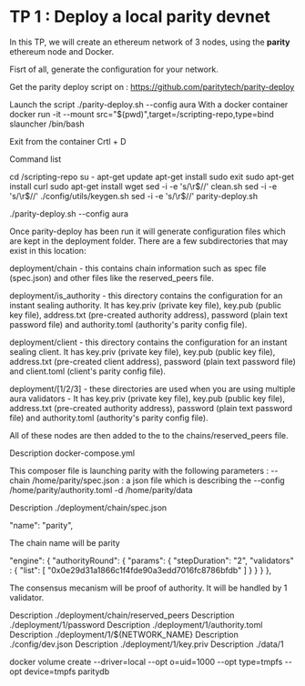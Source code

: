 # TP 1 : Deploy a local parity devnet

In this TP, we will create an ethereum network of 3 nodes, using the **parity** ethereum node and Docker.

Fisrt of all, generate the configuration for your network.

Get the parity deploy script on : https://github.com/paritytech/parity-deploy

Launch the script ./parity-deploy.sh --config aura
With a docker container 
 docker run -it --mount src="$(pwd)",target=/scripting-repo,type=bind  slauncher /bin/bash

Exit from the container Crtl + D

Command list

cd /scripting-repo
su - 
apt-get update
apt-get install sudo
exit
sudo apt-get install curl
sudo apt-get install wget
sed -i -e 's/\r$//' clean.sh
sed -i -e 's/\r$//' ./config/utils/keygen.sh
sed -i -e 's/\r$//' parity-deploy.sh

./parity-deploy.sh --config aura

Once parity-deploy has been run it will generate configuration files which are kept in the deployment folder. There are a few subdirectories that may exist in this location:

deployment/chain - this contains chain information such as spec file (spec.json) and other files like the reserved_peers file.

deployment/is_authority - this directory contains the configuration for an instant sealing authority. It has key.priv (private key file), key.pub (public key file), address.txt (pre-created authority address), password (plain text password file) and authority.toml (authority's parity config file).

deployment/client - this directory contains the configuration for an instant sealing client. It has key.priv (private key file), key.pub (public key file), address.txt (pre-created client address), password (plain text password file) and client.toml (client's parity config file).

deployment/[1/2/3] - these directories are used when you are using multiple aura validators - It has key.priv (private key file), key.pub (public key file), address.txt (pre-created authority address), password (plain text password file) and authority.toml (authority's parity config file).

All of these nodes are then added to the to the chains/reserved_peers file.

Description docker-compose.yml

This composer file is launching parity with the following parameters :
--chain /home/parity/spec.json : a json file which is describing the --config /home/parity/authority.toml -d /home/parity/data 

Description ./deployment/chain/spec.json

"name": "parity",

The chain name will be parity


"engine": {
    "authorityRound": {
        "params": {
            "stepDuration": "2",
            "validators" : {
                "list": [ "0x0e29d31a1866c1f4fde90a3edd7016fc8786bfdb" ]
            }
        }
    }
},

The consensus mecanism will be proof of authority.
It will be handled by 1 validator.

Description  ./deployment/chain/reserved_peers
Description  ./deployment/1/password
Description  ./deployment/1/authority.toml
Description  ./deployment/1/${NETWORK_NAME}
Description  ./config/dev.json
Description  ./deployment/1/key.priv
Description  ./data/1

docker volume create --driver=local --opt o=uid=1000 --opt type=tmpfs --opt device=tmpfs paritydb